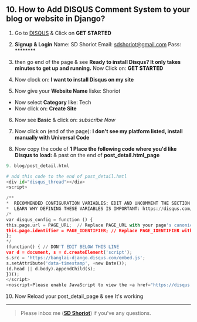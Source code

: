 ## 10. How to Add DISQUS Comment System to your blog or website in Django?

1. Go to [DISQUS](https://disqus.com/) & Click on **GET STARTED**

2. **Signup & Login**
Name: SD Shoriot
Email: sdshoriot@gmail.com
Pass: ********

3. then go end of the page & see **Ready to install Disqus? It only takes minutes to get up and running.** Now Click on: **GET STARTED**

4. Now clock on: **I want to install Disqus on my site**

5. Now give your **Website Name** liske: Shoriot

* Now select **Category** like: Tech
* Now click on: **Create Site**

6. Now see **Basic** & click on: *subscribe Now*

7. Now click on (end of the page): **I don't see my platform listed, install manually with Universal Code**

8. Now copy the code of **1 Place the following code where you'd like Disqus to load:** & past on the end of **post_detail.html_page**

```python
9. blog/post_detail.html

# add this code to the end of post_detail.hmtl
<div id="disqus_thread"></div>
<script>

/**
*  RECOMMENDED CONFIGURATION VARIABLES: EDIT AND UNCOMMENT THE SECTION BELOW TO INSERT DYNAMIC VALUES FROM YOUR PLATFORM OR CMS.
*  LEARN WHY DEFINING THESE VARIABLES IS IMPORTANT: https://disqus.com/admin/universalcode/#configuration-variables*/
/*
var disqus_config = function () {
this.page.url = PAGE_URL;  // Replace PAGE_URL with your page's canonical URL variable
this.page.identifier = PAGE_IDENTIFIER; // Replace PAGE_IDENTIFIER with your page's unique identifier variable
};
*/
(function() { // DON'T EDIT BELOW THIS LINE
var d = document, s = d.createElement('script');
s.src = 'https://banglai-django.disqus.com/embed.js';
s.setAttribute('data-timestamp', +new Date());
(d.head || d.body).appendChild(s);
})();
</script>
<noscript>Please enable JavaScript to view the <a href="https://disqus.com/?ref_noscript">comments powered by Disqus.</a></noscript>
```
10. Now Reload your post_detail_page & see It's working

---

> Please inbox me (**[SD Shoriot](https://www.facebook.com/shoriot)**) if you've any questions.